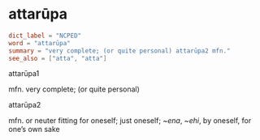 # attarūpa

``` toml
dict_label = "NCPED"
word = "attarūpa"
summary = "very complete; (or quite personal) attarūpa2 mfn."
see_also = ["atta", "atta"]
```

attarūpa1

mfn. very complete; (or quite personal)

attarūpa2

mfn. or neuter fitting for oneself; just oneself; *\~ena*, *\~ehi*, by oneself, for one’s own sake

